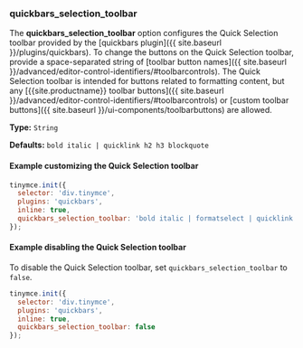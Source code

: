 ### quickbars_selection_toolbar

The **quickbars_selection_toolbar** option configures the Quick Selection toolbar provided by the [quickbars plugin]({{ site.baseurl }}/plugins/quickbars). To change the buttons on the Quick Selection toolbar, provide a space-separated string of [toolbar button names]({{ site.baseurl }}/advanced/editor-control-identifiers/#toolbarcontrols). The Quick Selection toolbar is intended for buttons related to formatting content, but any [{{site.productname}} toolbar buttons]({{ site.baseurl }}/advanced/editor-control-identifiers/#toolbarcontrols) or [custom toolbar buttons]({{ site.baseurl }}/ui-components/toolbarbuttons) are allowed.

**Type:** `String`

**Defaults:** `bold italic | quicklink h2 h3 blockquote`

#### Example customizing the Quick Selection toolbar

```js
tinymce.init({
  selector: 'div.tinymce',
  plugins: 'quickbars',
  inline: true,
  quickbars_selection_toolbar: 'bold italic | formatselect | quicklink blockquote'
});
```

#### Example disabling the Quick Selection toolbar

To disable the Quick Selection toolbar, set `quickbars_selection_toolbar` to `false`.

```js
tinymce.init({
  selector: 'div.tinymce',
  plugins: 'quickbars',
  inline: true,
  quickbars_selection_toolbar: false
});
```
